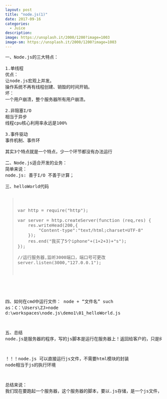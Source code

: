 ```yaml
---
layout: post
title: "node.js(1)"
date: 2017-09-16
categories:
  - Juice
description: 
image: https://unsplash.it/2000/1200?image=1003
image-sm: https://unsplash.it/2000/1200?image=1003
---
```


<pre>
一、Node.js的三大特点：

1.单线程
优点：
让node.js宏观上并发。
操作系统不再有线程创建、销毁的时间开销。
坏：
一个用户崩溃，整个服务器所有用户崩溃。

2.非阻塞I/O
相当于异步
线程cpu核心利用率永远是100%

3.事件驱动
事件机制、事件环

其实3个特点就是一个特点，少一个环节都没有办法运行

二、Node.js适合开发的业务：
简单来说：
node.js: 善于I/O 不善于计算；

三、helloWorld代码
<pre>
<blockquote>

var http = require("http");

var server = http.createServer(function (req,res) {
    res.writeHead(200,{
        "Content-type":"text/html;charset=UTF-8"
    });
    res.end("我买了5个iphone"+(1+2+3)+"s");
});

//运行服务器,监听3000端口，端口号可更改
server.listen(3000,"127.0.0.1");

</blcokquote>
</pre>

四、如何在cmd中运行文件：
node + “文件名”
such as：C：\Users\ZJ>node d:\workspaces\node.js\demo1\01_helloWorld.js

五、总结
node.js是服务器的程序，写的js脚本是运行在服务器上！返回给客户的，只是纯html语句（重点提醒）

！！！node.js 可以直接运行js文件，不需要html模块的封装
node相当于js的执行环境

总结来说：
我们现在要跑起一个服务器，这个服务器的脚本，要以.js存储，是一个js文件，用node命令运行这个js文件罢了。
</pre>
